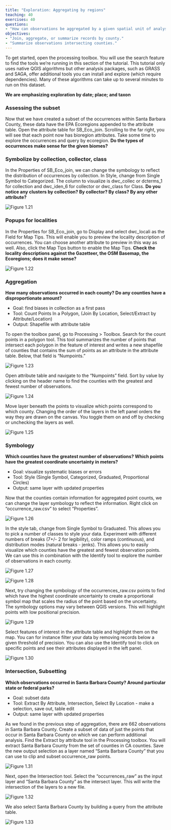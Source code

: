 ```yaml
---
title: "Exploration: Aggregating by regions"
teaching: 40
exercises: 40
questions:
- "How can observations be aggregated by a given spatial unit of analysis?"
objectives:
- "Join, aggregate, or summarize records by county."
- "Summarize observations intersecting counties."
---
```

To get started, open the processing toolbox. You will use the search feature to find the tools we’re running in this section of the tutorial. This tutorial only uses native QGIS algorithms but other analysis packages, such as GRASS and SAGA, offer additional tools you can install and explore (which require dependencies). Many of these algorithms can take up to several minutes to run on this dataset. 

**We are emphasizing exploration by date; place; and taxon**

### Assessing the subset
Now that we have created a subset of the occurrences within Santa Barbara County, these data have the EPA Ecoregions appended to the attribute table. Open the attribute table for SB_Eco_join. Scrolling to the far right, you will see that each point now has bioregion attributes. Take some time to explore the occurrences and query by ecoregion. **Do the types of occurrences make sense for the given biomes?**

### Symbolize by collection, collector, class
In the Properties of SB_Eco_join, we can change the symbology to reflect the distribution of occurrences by collection. In Style, change from Single Symbol to Categorized. The column to visualize is dwc_collec or dcterms_1 for collection and dwc_iden_6 for collector or dwc_class for Class. **Do you notice any clusters by collection? By collector? By class? By any other attribute?**

![Figure 1.21](QGIS-nhcdata-lesson/fig/1.21.png)

### Popups for localities 
In the Properties for SB_Eco_join, go to Display and select dwc_locali as the Field for Map Tips. This will enable you to preview the locality description of occurrences. You can choose another attribute to preview in this way as well. Also, click the Map Tips button to enable the Map Tips. **Check the locality descriptions against the Gazetteer, the OSM Basemap, the Ecoregions; does it make sense?**

![Figure 1.22](QGIS-nhcdata-lesson/fig/1.22.png)

### Aggregation
**How many observations occurred in each county? Do any counties have a disproportionate amount?**

* Goal: find biases in collection as a first pass
* Tool: Count Points In a Polygon, (Join By Location, Select/Extract by Attribute/Location)
* Output: Shapefile with attribute table

To open the toolbox panel, go to Processing > Toolbox. Search for the count points in a polygon tool. This tool summarizes the number of points that intersect each polygon in the feature of interest and writes a new shapefile of counties that contains the sum of points as an attribute in the attribute table. Below, that field is “Numpoints.” 

![Figure 1.23](QGIS-nhcdata-lesson/fig/1.23.png)

Open attribute table and navigate to the “Numpoints” field. Sort by value by clicking on the header name to find the counties with the greatest and fewest number of observations. 

![Figure 1.24](QGIS-nhcdata-lesson/fig/1.24.png)

Move layer beneath the points to visualize which points correspond to which county. Changing the order of the layers in the left panel orders the way they are drawn on the canvas. You toggle them on and off by checking or unchecking the layers as well. 

![Figure 1.25](QGIS-nhcdata-lesson/fig/1.25.png)

### Symbology
**Which counties have the greatest number of observations? Which points have the greatest coordinate uncertainty in meters?**

* Goal: visualize systematic biases or errors
* Tool: Style (Single Symbol, Categorized, Graduated, Proportional Circles)
* Output: same layer with updated properties

Now that the counties contain information for aggregated point counts, we can change the layer symbology to reflect the information. Right click on “occurrence_raw.csv” to select “Properties”.

![Figure 1.26](QGIS-nhcdata-lesson/fig/1.26.png)

In the style tab, change from Single Symbol to Graduated. This allows you to pick a number of classes to style your data. Experiment with different numbers of breaks (7+/- 2 for legibility), color ramps (continuous), and distribution modes (natural breaks - jenks). This allows you to easily visualize which counties have the greatest and fewest observation points. We can use this in combination with the Identify tool to explore the number of observations in each county.

![Figure 1.27](QGIS-nhcdata-lesson/fig/1.27.png)

![Figure 1.28](QGIS-nhcdata-lesson/fig/1.28.png)

Next, try changing the symbology of the occurrences_raw.csv points to find which have the highest coordinate uncertainty to create a proportional symbol map that scales the radius of the point based on the uncertainty. The symbology options may vary between QGIS versions. This will highlight points with low positional precision. 

![Figure 1.29](QGIS-nhcdata-lesson/fig/1.29.png)

Select features of interest in the attribute table and highlight them on the map. You can for instance filter your data by removing records below a given threshold of precision. You can also use the Identify tool to click on specific points and see their attributes displayed in the left panel. 

![Figure 1.30](QGIS-nhcdata-lesson/fig/1.30.png)

### Intersection, Subsetting
**Which observations occurred in Santa Barbara County? Around particular state or federal parks?**

* Goal: subset data 
* Tool: Extract By Attribute, Intersection, Select By Location - make a selection, save out, table edit
* Output: same layer with updated properties

As we found in the previous step of aggregation, there are 662 observations in Santa Barbara County.  Create a subset of data of just the points that occur in Santa Barbara County on which we can perform additional analysis. Find the Extract by attribute tool in the Processing toolbox. You will extract Santa Barbara County from the set of counties in CA counties. Save the new output selection as a layer named “Santa Barbara County” that you can use to clip and subset occurrence_raw points.

![Figure 1.31](QGIS-nhcdata-lesson/fig/1.31.png)

Next, open the Intersection tool. Select the “occurrences_raw” as the input layer and “Santa Barbara  County” as the intersect layer. This will write the intersection of the layers to a new file.

![Figure 1.32](QGIS-nhcdata-lesson/fig/1.32.png)

We also select Santa Barbara County by building a query from the attribute table.

![Figure 1.33](QGIS-nhcdata-lesson/fig/1.33.png)